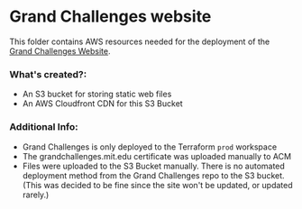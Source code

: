 # Grand Challenges website

This folder contains AWS resources needed for the deployment of the [Grand Challenges Website](https://github.com/MITLibraries/grandchallenges).

### What's created?:
* An S3 bucket for storing static web files
* An AWS Cloudfront CDN for this S3 Bucket

### Additional Info:
* Grand Challenges is only deployed to the Terraform `prod` workspace
* The grandchallenges.mit.edu certificate was uploaded manually to ACM
* Files were uploaded to the S3 Bucket manually. There is no automated deployment method from the Grand Challenges repo to the S3 bucket. (This was decided to be fine since the site won't be updated, or updated rarely.)
